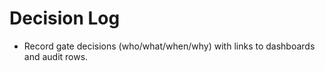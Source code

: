 # Decision Log
- Record gate decisions (who/what/when/why) with links to dashboards and audit rows.
